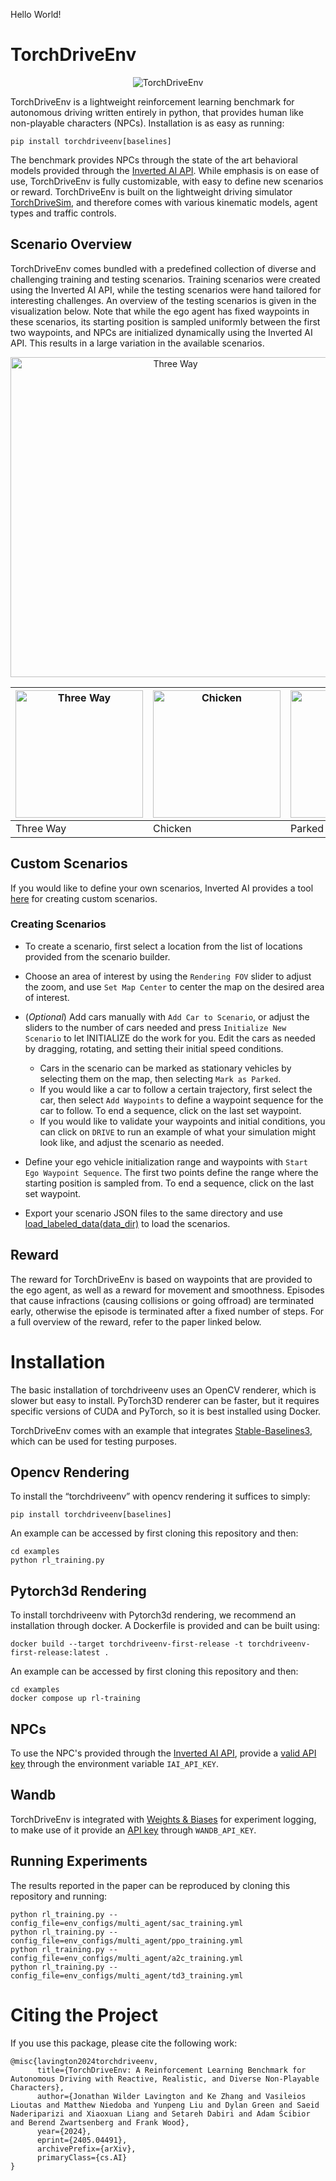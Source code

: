 Hello World!

# TorchDriveEnv
<p align="center">
  <img src="https://github.com/inverted-ai/torchdriveenv/assets/16724505/9717b838-e1ae-4a21-a815-18c45674fcda.gif" alt="TorchDriveEnv"/>
</p>

TorchDriveEnv is a lightweight reinforcement learning benchmark for autonomous driving written entirely in python, that provides human like non-playable characters (NPCs). Installation is as easy as running:

```
pip install torchdriveenv[baselines]
```

The benchmark provides NPCs through the state of the art behavioral models provided through the [Inverted AI API](https://www.inverted.ai/home). While emphasis is on ease of use, TorchDriveEnv is fully customizable, with easy to define new scenarios or reward. TorchDriveEnv is built on the lightweight driving simulator [TorchDriveSim](https://github.com/inverted-ai/torchdrivesim/), and therefore comes with various kinematic models, agent types and traffic controls. 


## Scenario Overview
TorchDriveEnv comes bundled with a predefined collection of diverse and challenging training and testing scenarios. Training scenarios were created using the Inverted AI API, while the testing scenarios were hand tailored for interesting challenges. An overview of the testing scenarios is given in the visualization below. Note that while the ego agent has fixed waypoints in these scenarios, its starting position is sampled uniformly between the first two waypoints, and NPCs are initialized dynamically using the Inverted AI API. This results in a large variation in the available scenarios. 
<p align="center">
  <img src="https://github.com/inverted-ai/torchdriveenv/assets/16724505/78a8b203-6bef-4796-b08d-b65b4139ddb2.gif" alt="Three Way" width="512">
</p>

| <img src="https://github.com/inverted-ai/torchdriveenv/assets/16724505/ab82ec1e-fe79-4721-a996-512162032894.png" alt="Three Way" width="204"> | <img src="https://github.com/inverted-ai/torchdriveenv/assets/16724505/ce50a190-065f-4f59-b010-1e503ef78696.png" alt="Chicken" width="204"> | <img src="https://github.com/inverted-ai/torchdriveenv/assets/16724505/0ebddde4-62b0-44ad-bf40-bbb029d04589.png" alt="Parked Car" width="204"> | <img src="https://github.com/inverted-ai/torchdriveenv/assets/16724505/d38b72ff-f90c-4f83-8bb5-454f92168d1d.png" alt="Roundabout" width="204"> | <img src="https://github.com/inverted-ai/torchdriveenv/assets/16724505/1d4b8706-0bb6-4793-b57c-2b35eb020650.png" alt="Traffic Lights" width="204"> |
|------------------------------------------------------------------------------------------------------------------------------------------------------|----------------------------------------------------------------------------------------------------------------------------------------------------|------------------------------------------------------------------------------------------------------------------------------------------------------|-----------------------------------------------------------------------------------------------------------------------------------------------------|------------------------------------------------------------------------------------------------------------------------------------------------------------------|
| Three Way | Chicken | Parked Car | Roundabout | Traffic Lights |

## Custom Scenarios
If you would like to define your own scenarios, Inverted AI provides a tool [here](https://www.inverted.ai/portal/scenario-builder) for creating custom scenarios. 

### Creating Scenarios
* To create a scenario, first select a location from the list of locations provided from the scenario builder.

* Choose an area of interest by using the `Rendering FOV` slider to adjust the zoom, and use `Set Map Center` to center the map on the desired area of interest.

* (*Optional*) Add cars manually with `Add Car to Scenario`, or adjust the sliders to the number of cars needed and press `Initialize New Scenario` to let INITIALIZE do the work for you. Edit the cars as needed by dragging, rotating, and setting their initial speed conditions.
    * Cars in the scenario can be marked as stationary vehicles by selecting them on the map, then selecting `Mark as Parked`.
    * If you would like a car to follow a certain trajectory, first select the car, then select `Add Waypoints` to define a waypoint sequence for the car to follow. To end a sequence, click on the last set waypoint.
    * If you would like to validate your waypoints and initial conditions, you can click on `DRIVE` to run an example of what your simulation might look like, and adjust the scenario as needed.

* Define your ego vehicle initialization range and waypoints with `Start Ego Waypoint Sequence`. The first two points define the range where the starting position is sampled from. To end a sequence, click on the last set waypoint.

* Export your scenario JSON files to the same directory and use [load_labeled_data(data_dir)](https://github.com/inverted-ai/torchdriveenv/blob/master/torchdriveenv/env_utils.py#L31) to load the scenarios.

## Reward
The reward for TorchDriveEnv is based on waypoints that are provided to the ego agent, as well as a reward for movement and smoothness. Episodes that cause infractions (causing collisions or going offroad) are terminated early, otherwise the episode is terminated after a fixed number of steps. For a full overview of the reward, refer to the paper linked below. 

# Installation

The basic installation of torchdriveenv uses an OpenCV renderer, which is slower but easy to install. PyTorch3D renderer can be faster, but it requires specific versions of CUDA and PyTorch, so it is best installed using Docker.

TorchDriveEnv comes with an example that integrates [Stable-Baselines3](https://stable-baselines3.readthedocs.io/en/master), which can be used for testing purposes.

## Opencv Rendering

To install the “torchdriveenv” with opencv rendering it suffices to simply:
```
pip install torchdriveenv[baselines]
```
An example can be accessed by first cloning this repository and then:
```
cd examples
python rl_training.py
```

## Pytorch3d Rendering

To install torchdriveenv with Pytorch3d rendering, we recommend an installation through docker. A Dockerfile is provided and can be built using:
```
docker build --target torchdriveenv-first-release -t torchdriveenv-first-release:latest .
```

An example can be accessed by first cloning this repository and then:
```
cd examples
docker compose up rl-training
```
## NPCs
To use the NPC's provided through the [Inverted AI API](https://docs.inverted.ai/en/latest/), provide a [valid API key](https://www.inverted.ai/portal/login) through the environment variable `IAI_API_KEY`.

## Wandb
TorchDriveEnv is integrated with [Weights & Biases](https://wandb.ai) for experiment logging, to make use of it provide an [API key](https://docs.wandb.ai/quickstart) through `WANDB_API_KEY`.

## Running Experiments
The results reported in the paper can be reproduced by cloning this repository and running:

``` 
python rl_training.py --config_file=env_configs/multi_agent/sac_training.yml
python rl_training.py --config_file=env_configs/multi_agent/ppo_training.yml
python rl_training.py --config_file=env_configs/multi_agent/a2c_training.yml
python rl_training.py --config_file=env_configs/multi_agent/td3_training.yml
```

# Citing the Project
If you use this package, please cite the following work:
``` 
@misc{lavington2024torchdriveenv,
      title={TorchDriveEnv: A Reinforcement Learning Benchmark for Autonomous Driving with Reactive, Realistic, and Diverse Non-Playable Characters}, 
      author={Jonathan Wilder Lavington and Ke Zhang and Vasileios Lioutas and Matthew Niedoba and Yunpeng Liu and Dylan Green and Saeid Naderiparizi and Xiaoxuan Liang and Setareh Dabiri and Adam Ścibior and Berend Zwartsenberg and Frank Wood},
      year={2024},
      eprint={2405.04491},
      archivePrefix={arXiv},
      primaryClass={cs.AI}
}
```